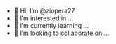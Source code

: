 - 👋 Hi, I’m @ziopera27
- 👀 I’m interested in ...
- 🌱 I’m currently learning ... 
- 💞️ I’m looking to collaborate on ... 

<!---
ziopera27/ziopera27 is a ✨ special ✨ repository because its `README.md` (this file) appears on your GitHub profile.
You can click the Preview link to take a look at your changes.
--->
